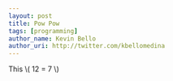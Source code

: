 ```yaml
---
layout: post
title: Pow Pow
tags: [programming]
author_name: Kevin Bello
author_uri: http://twitter.com/kbellomedina
---
```


This \\( 12 = 7 \\)
